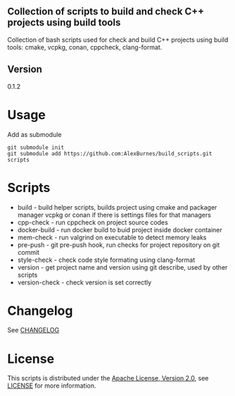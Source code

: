 ## Collection of scripts to build and check C++ projects using build tools

Collection of bash scripts used for check and build C++ projects using build tools: cmake, vcpkg, conan, cppcheck, clang-format.

## Version

0.1.2

# Usage

Add as submodule

    git submodule init
    git submodule add https://github.com:AlexBurnes/build_scripts.git scripts

# Scripts

* build - build helper scripts, builds project using cmake and packager manager vcpkg or conan if there is settings files for that managers
* cpp-check - run cppcheck on project source codes
* docker-build - run docker build to buid project inside docker container
* mem-check - run valgrind on executable to detect memory leaks
* pre-push - git pre-push hook, run checks for project repository on git commit
* style-check - check code style formating using clang-format
* version - get project name and version using git describe, used by other scripts
* version-check - check version is set correctly

# Changelog

See [CHANGELOG](CHANGELOG.md)

# License

This scripts is distributed under the [Apache License, Version 2.0](https://www.apache.org/licenses/LICENSE-2.0), see [LICENSE](https://github.com:AlexBurnes/build_scripts/blob/master/LICENSE) for more information.

